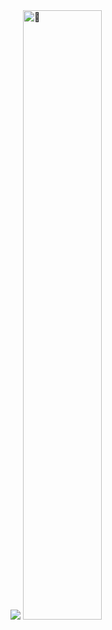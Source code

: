 <!-- The betrayer: https://user-images.githubusercontent.com/22963968/155458995-e4c24fff-d667-48cd-a1ce-1f66cd233a14.png -->
<!-- Farewell Miura: https://user-images.githubusercontent.com/22963968/119890439-1ff29f00-bf38-11eb-8515-d0a9c3c8a6b6.png -->
<!-- First steps with JavaScript: https://user-images.githubusercontent.com/22963968/114021347-e3c48b80-9870-11eb-8bc8-998bf39b4d0d.png -->


<!--  ![Metrics](https://metrics.lecoq.io/crinanis?template=classic&base.community=0&languages=1&introduction=1&isocalendar=1&people=1&achievements=1&isocalendar.duration=half-year&languages.limit=8&languages.threshold=0%25&languages.colors=github&languages.sections=most-used&languages.indepth=false&languages.analysis.timeout=15&languages.categories=markup%2C%20programming&languages.recent.categories=markup%2C%20programming&languages.recent.load=300&languages.recent.days=14&people.limit=24&people.identicons=false&people.identicons.hide=false&people.size=28&people.types=followers%2C%20following&people.shuffle=false&achievements.threshold=C&achievements.secrets=true&achievements.display=detailed&achievements.limit=0&introduction.title=true&config.timezone=Europe%2FMinsk)
-->


<!--[<img align="right" alt="🦑" src="https://user-images.githubusercontent.com/22963968/119890439-1ff29f00-bf38-11eb-8515-d0a9c3c8a6b6.png">](#)-->


<div display="flex">
  <a href="https://github.com/DenverCoder1/readme-typing-svg"><img src="https://readme-typing-svg.herokuapp.com?size=21&duration=3000&color=5B10F7&multiline=true&lines=%D0%91%D0%BE%D1%80%D0%B8%D1%81%D1%8C!+;%D0%A0%D0%B0%D0%B4%D0%B8+%D1%8D%D1%82%D0%BE%D0%B3%D0%BE+%D0%B8+%D0%B6%D0%B8%D0%B7%D0%BD%D0%B8+%D0%BD%D0%B5+%D0%B6%D0%B0%D0%BB%D0%BA%D0%BE;%D0%A1%D0%BA%D0%BE%D0%BB%D1%8C+%D1%83%D0%B6%D0%B0%D1%81%D0%B5%D0%BD+%D0%B8+%D0%B6%D0%B5%D1%81%D1%82%D0%BE%D0%BA+%D0%BC%D0%BE%D0%B6%D0%B5%D1%82+%D0%B1%D1%8B%D1%82%D1%8C;%D1%8D%D1%82%D0%BE%D1%82+%D0%BC%D0%B8%D1%80%2C+%D0%BD%D0%B5+%D0%B2%D0%B0%D0%B6%D0%BD%D0%BE!;%D0%A1%D0%BA%D0%BE%D0%BB%D1%8C+%D1%81%D1%83%D1%80%D0%BE%D0%B2+%D0%B8+%D1%81%D1%82%D1%80%D0%B0%D1%88%D0%B5%D0%BD+%D0%BE%D0%BD+%D0%BC%D0%BE%D0%B6%D0%B5%D1%82+%D0%B1%D1%8B%D1%82%D1%8C;%D0%BD%D1%83+%D0%B8+%D1%87%D1%82%D0%BE!;%D0%91%D0%BE%D1%80%D0%B8%D1%81%D1%8C%2C+%D0%B1%D0%BE%D1%80%D0%B8%D1%81%D1%8C%2C+%D0%B1%D0%BE%D1%80%D0%B8%D1%81%D1%8C!"></a>
  
  <img width="50%" alt="🦑" src="https://sun9-11.userapi.com/s/v1/ig2/wYBybgKxXLqBE-TXIyBLwHY7FL4rcBEIBL4fAOLe_7FuY0PsnQVys18gB86GYIU-uxekB6CR8fAzRmL9cK9a8X5k.jpg?size=736x993&quality=95&type=album">
  
</div>
